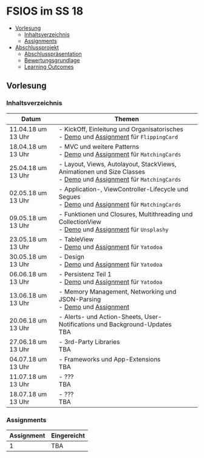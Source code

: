 # FSIOS im SS 18

- [Vorlesung](#vorlesung)
  - [Inhaltsverzeichnis](#inhaltsverzeichnis)
  - [Assignments](#assignments)
- [Abschlussprojekt](#abschlussprojekt)
  - [Abschlusspräsentation](#abschlusspräsentation)
  - [Bewertungsgrundlage](#bewertungsgrundlage)
  - [Learning Outcomes](#learning-outcomes)

## Vorlesung 

### Inhaltsverzeichnis
| Datum  | Themen |
| ------------- | ------------- |
| 11.04.18 um 13 Uhr | - KickOff, Einleitung und Organisatorisches <br /> - [Demo](https://github.com/alexdobry/FSIOS/tree/master/SS18/01_introduction/demo/FlippingCard) und [Assignment](https://github.com/alexdobry/FSIOS/tree/master/SS18/01_introduction/your%20assignment) für `FlippingCard` |
| 18.04.18 um 13 Uhr | - MVC und weitere Patterns <br /> - [Demo](https://github.com/alexdobry/FSIOS/tree/master/SS18/02_mvc/demo/MatchingCards) und [Assignment](https://github.com/alexdobry/FSIOS/tree/master/SS18/02_mvc/your%20assignment) für `MatchingCards` |
| 25.04.18 um 13 Uhr | - Layout, Views, Autolayout, StackViews, Animationen und Size Classes <br /> - [Demo](https://github.com/alexdobry/FSIOS/tree/master/SS18/03_layout&autolayout/demo/MatchingCards) und [Assignment](https://github.com/alexdobry/FSIOS/tree/master/SS18/03_layout&autolayout/your%20assignment) für `MatchingCards` |
| 02.05.18 um 13 Uhr | - Application-, ViewController-Lifecycle und Segues <br /> - [Demo](https://github.com/alexdobry/FSIOS/tree/master/SS18/04_lifecycle&segues/demo/MatchingCards) und [Assignment](https://github.com/alexdobry/FSIOS/tree/master/SS18/04_lifecycle&segues/your%20assignment) für `MatchingCards` |
| 09.05.18 um 13 Uhr | - Funktionen und Closures, Multithreading und CollectionView <br /> - [Demo](https://github.com/alexdobry/FSIOS/tree/master/SS18/05_closures&multithreading&collectionView/demo/Unsplashy) und [Assignment](https://github.com/alexdobry/FSIOS/tree/master/SS18/05_closures&multithreading&collectionView/your%20assignment) für `Unsplashy` |
| 23.05.18 um 13 Uhr | - TableView <br /> - [Demo](https://github.com/alexdobry/FSIOS/tree/master/SS18/06_tableView/demo/Yatodoa) und [Assignment](https://github.com/alexdobry/FSIOS/tree/master/SS18/06_tableView/your%20assignment) für `Yatodoa` |
| 30.05.18 um 13 Uhr | - Design <br /> - [Demo](https://github.com/alexdobry/FSIOS/tree/master/SS18/07_design/demo/Yatodoa) und [Assignment](https://github.com/alexdobry/FSIOS/tree/master/SS18/07_design/your%20assignment) für `Yatodoa` |
| 06.06.18 um 13 Uhr | - Persistenz Teil 1 <br /> - [Demo](https://github.com/alexdobry/FSIOS/tree/master/SS18/08_persistence/demo/Yatodoa) und [Assignment](https://github.com/alexdobry/FSIOS/tree/master/SS18/08_persistence/your%20assignment) für `Yatodoa` |
| 13.06.18 um 13 Uhr | - Memory Management, Networking und JSON-Parsing <br /> - [Demo](https://github.com/alexdobry/FSIOS/tree/master/SS18/09_memorymanagement&networking&jsonparsing/demo/Cryptomarket) und [Assignment](https://github.com/alexdobry/FSIOS/tree/master/SS18/09_memorymanagement&networking&jsonparsing/your%20assignment) |
| 20.06.18 um 13 Uhr | - Alerts- und Action-Sheets, User-Notifications und Background-Updates <br /> TBA |
| 27.06.18 um 13 Uhr | - 3rd-Party Libraries <br /> TBA |
| 04.07.18 um 13 Uhr | - Frameworks und App-Extensions <br /> TBA |
| 11.07.18 um 13 Uhr | - ??? <br /> TBA |
| 18.07.18 um 13 Uhr | - ??? <br /> TBA |


### Assignments
| Assignment | Eingereicht |
| ------------- | ------------- |
| 1 | TBA |
